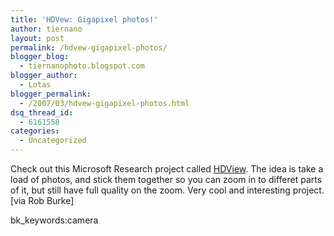 ```yaml
---
title: 'HDVew: Gigapixel photos!'
author: tiernano
layout: post
permalink: /hdvew-gigapixel-photos/
blogger_blog:
  - tiernanophoto.blogspot.com
blogger_author:
  - Lotas
blogger_permalink:
  - /2007/03/hdvew-gigapixel-photos.html
dsq_thread_id:
  - 6161558
categories:
  - Uncategorized
---
```

Check out this Microsoft Research project called [HDView][1]. The idea is take a load of photos, and stick them together so you can zoom in to differet parts of it, but still have full quality on the zoom. Very cool and interesting project. [<a rhef="http://blogs.msdn.com/robburke/archive/2007/03/23/big-wide-and-deep-imagery-from-microsoft-research.aspx">via Rob Burke</a>] 

bk_keywords:camera

 [1]: http://research.microsoft.com/ivm/hdview.htm